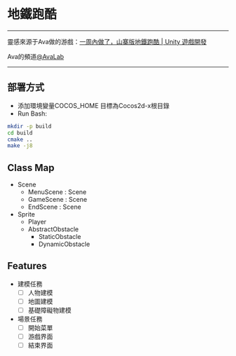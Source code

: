 # 地鐵跑酷



---
靈感來源于Ava做的游戲：[一周內做了，山寨版地鐵跑酷 | Unity 遊戲開發](https://www.youtube.com/watch?v=0tItdC1xwcM&list=PLKcM8_6ZrNaSlWq2FbU716_jNLSe5cqd8)

Ava的頻道[@AvaLab](https://www.youtube.com/@AvaLab)

---

## 部署方式
* 添加環境變量COCOS_HOME 目標為Cocos2d-x根目錄
* Run Bash:
```bash
mkdir -p build
cd build
cmake ..
make -j8
```

## Class Map
- Scene
    - MenuScene : Scene
    - GameScene : Scene
    - EndScene : Scene
- Sprite
  - Player
  - AbstractObstacle
    - StaticObstacle
    - DynamicObstacle


## Features
- 建模任務
    - [ ] 人物建模
    - [ ] 地圖建模
    - [ ] 基礎障礙物建模
- 場景任務
    - [ ] 開始菜單
    - [ ] 游戲界面
    - [ ] 結束界面
